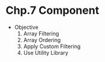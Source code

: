 # Chp.7 Component

- Objective
  1. Array Filtering
  2. Array Ordering
  3. Apply Custom Filtering
  4. Use Utility Library
